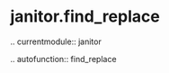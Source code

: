 janitor.find\_replace
=====================

.. currentmodule:: janitor

.. autofunction:: find_replace
